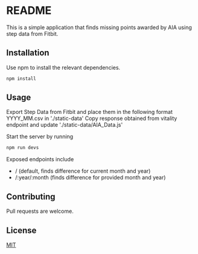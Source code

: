 # README

This is a simple application that finds missing points awarded by AIA using step data from Fitbit.

## Installation

Use npm to install the relevant dependencies.

```bash
npm install
```

## Usage

Export Step Data from Fitbit and place them in the following format YYYY_MM.csv in './static-data'
Copy response obtained from vitality endpoint and update './static-data/AIA_Data.js'

Start the server by running

```bash
npm run devs
```

Exposed endpoints include

- / (default, finds difference for current month and year)
- /:year/:month (finds difference for provided month and year)

## Contributing

Pull requests are welcome.

## License

[MIT](https://choosealicense.com/licenses/mit/)
